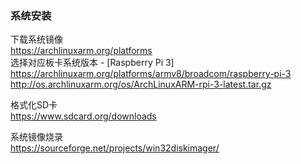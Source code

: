 ### 系统安装

下载系统镜像  
https://archlinuxarm.org/platforms  
选择对应板卡系统版本 - [Raspberry Pi 3]  
https://archlinuxarm.org/platforms/armv8/broadcom/raspberry-pi-3  
http://os.archlinuxarm.org/os/ArchLinuxARM-rpi-3-latest.tar.gz  

格式化SD卡  
https://www.sdcard.org/downloads  

系统镜像烧录  
https://sourceforge.net/projects/win32diskimager/  

